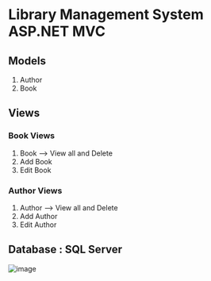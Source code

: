 # Library Management System ASP.NET MVC 

## Models
1. Author
2. Book
## Views 
### Book Views 
1. Book --> View all and Delete
2. Add Book
3. Edit Book

### Author Views 
1. Author --> View all and Delete
2. Add Author
3. Edit Author

## Database : SQL Server 
![image](https://github.com/user-attachments/assets/448cc501-bb57-4226-95fd-1b52cc877c61)

